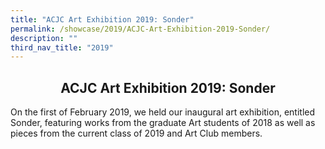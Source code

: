 ```yaml
---
title: "ACJC Art Exhibition 2019: Sonder"
permalink: /showcase/2019/ACJC-Art-Exhibition-2019-Sonder/
description: ""
third_nav_title: "2019"
---
```

## <center> ACJC Art Exhibition 2019: Sonder </center>

On the first of February 2019, we held our inaugural art exhibition, entitled Sonder, featuring works from the graduate Art students of 2018 as well as pieces from the current class of 2019 and Art Club members.